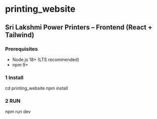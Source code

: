# printing_website

## Sri Lakshmi Power Printers – Frontend (React + Tailwind)

### Prerequisites

- Node.js 18+ (LTS recommended)
- npm 9+

### 1 Install

cd printing_website
npm install

### 2 RUN

npm run dev
